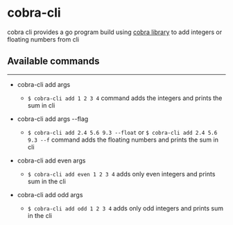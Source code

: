 # cobra-cli 
cobra cli provides a go program build using [cobra library](https://github.com/spf13/cobra) to add integers or floating numbers from cli

## Available commands
___
- cobra-cli add args
   - ```$ cobra-cli add 1 2 3 4```
    command adds the integers and prints the sum in cli
- cobra-cli add args --flag
   - ```$ cobra-cli add 2.4 5.6 9.3 --float``` or ```$ cobra-cli add 2.4 5.6 9.3 --f``` command adds the floating numbers and prints the sum in cli
    
- cobra-cli add even args
  - ```$ cobra-cli add even 1 2 3 4``` adds only even integers and prints sum in the cli
    
- cobra-cli add odd args
  - ```$ cobra-cli add odd 1 2 3 4``` adds only odd integers and prints sum in the cli